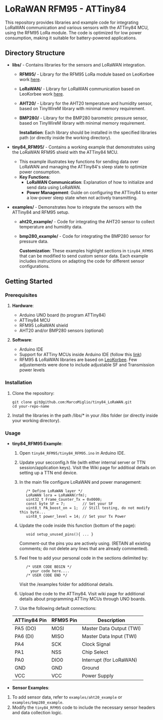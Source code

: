 # LoRaWAN RFM95 - ATTiny84 

This repository provides libraries and example code for integrating LoRaWAN communication and various sensors with the ATTiny84 MCU, using the RFM95 LoRa module. 
The code is optimized for low power consumption, making it suitable for battery-powered applications.

## Directory Structure

- **libs/** - Contains libraries for the sensors and LoRaWAN integration.
  - **RFM95/** - Library for the RFM95 LoRa module based on LeoKorbee work [here](https://gitlab.com/iot-lab-org/ATtiny84_low_power_LoRa_node_OOP).
  - **LoRaWAN/** - Library for LoRaWAN communication based on LeoKorbee work [here](https://gitlab.com/iot-lab-org/ATtiny84_low_power_LoRa_node_OOP).
  - **AHT20/** - Library for the AHT20 temperature and humidity sensor, based on TinyWireM library with minimal memory requirement.
  - **BMP280/** - Library for the BMP280 barometric pressure sensor, based on TinyWireM library with minimal memory requirement.

    **Installation**: Each library should be installed in the specified libraries path (or directly inside the working directory). 

- **tiny84_RFM95/** - Contains a working example that demonstrates using the LoRaWAN RFM95 shield with the ATTiny84 MCU.
  - This example illustrates key functions for sending data over LoRaWAN and managing the ATTiny84's sleep state to optimize power consumption.
  - **Key Functions**:
    - **LoRaWAN Communication**: Explanation of how to initialize and send data using LoRaWAN.
    - **Power Management**: Guide on configuring the ATTiny84 to enter a low-power sleep state when not actively transmitting.

- **examples/** - Demonstrates how to integrate the sensors with the ATTiny84 and RFM95 setup.
  - **aht20_example/** - Code for integrating the AHT20 sensor to collect temperature and humidity data.
  - **bmp280_example/** - Code for integrating the BMP280 sensor for pressure data.

    **Customization**: These examples highlight sections in `tiny84_RFM95` that can be modified to send custom sensor data.
    Each example includes instructions on adapting the code for different sensor configurations.

## Getting Started

### Prerequisites

1. **Hardware**:
   - Arduino UNO board (to program ATTiny84)
   - ATTiny84 MCU
   - RFM95 LoRaWAN shield
   - AHT20 and/or BMP280 sensors (optional)

3. **Software**:
   - Arduino IDE
   - Support for ATTiny MCUs inside Arduino IDE (follow this [link](https://raw.githubusercontent.com/damellis/attiny/ide-1.6.x-boards-manager/package_damellis_attiny_index.json))
   - RFM95 & LoRaWAN libraries are based on [LeoKorbee](https://gitlab.com/iot-lab-org/ATtiny84_low_power_LoRa_node_OOP).
     Few adjustements were done to include adjustable SF and Transmission power levels

### Installation

1. Clone the repository:
   ```
   git clone git@github.com:MarcoMiglio/tiny84_LoRaWAN.git
   cd your-repo-name
   ```
2. Install the libraries in the path /libs/* in your /libs folder (or directly inside your working directory).


### Usage

- **tiny84_RFM95 Example**:
  1. Open `tiny84_RFM95/tiny84_RFM95.ino` in Arduino IDE.
  2. Update your secconfig.h file (with either internal server or TTN session/application keys).
     Visit the Wiki page for additioal details on setting up a TTN end device.
  3. In the main file configure LoRaWAN and power management:
     ```
        /* Define LoRaWAN layer */
        LoRaWAN lora = LoRaWAN(rfm);
        uint32_t Frame_Counter_Tx = 0x0000;
        const byte SF = 7;        // Set your SF
        uint8_t PA_boost_on = 1;  // Still testing, do not modify this byte...
        uint8_t power_level = 14; // Set your Tx Power
     ```
  4. Update the code inside this function (bottom of the page):
     ```
        void setup_unused_pins(){ ... }
     ```
     Comment-out the pins you are actively using. (RETAIN all existing comments; do not delete any lines that are already commented).
  5. Feel free to add your personal code in the sections delimited by:
     ```
        /* USER CODE BEGIN */
          your code here....
        /* USER CODE END */
     ```
     Visit the /examples folder for additional details.
  
  6. Upload the code to the ATTiny84. Visit wiki page for additional details about programming ATTiny MCUs through UNO boards.
  7. Use the following default connections:
 
    | ATTiny84 Pin | RFM95 Pin | Description                |
    |--------------|-----------|----------------------------|
    | PA5 (DO)     | MOSI      | Master Data Output (TWI)   |
    | PA6 (DI)     | MISO      | Master Data Input (TWI)    |
    | PA4          | SCK       | Clock Signal               |
    | PA1          | NSS       | Chip Select                |
    | PA0          | DIO0      | Interrupt (for LoRaWAN)    |
    | GND          | GND       | Ground                     |
    | VCC          | VCC       | Power Supply               |



- **Sensor Examples**:
1. To add sensor data, refer to `examples/aht20_example` or `examples/bmp280_example`.
2. Modify the `tiny84_RFM95` code to include the necessary sensor headers and data collection logic.

